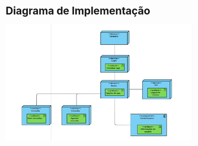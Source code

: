 # Diagrama de Implementação

![img](https://github.com/abreulucass/APP-WebDoctors/blob/main/imagens/Diagrama-de-implementacao/DiagramaDeImplementa%C3%A7%C3%A3o.jpg?raw=true)
